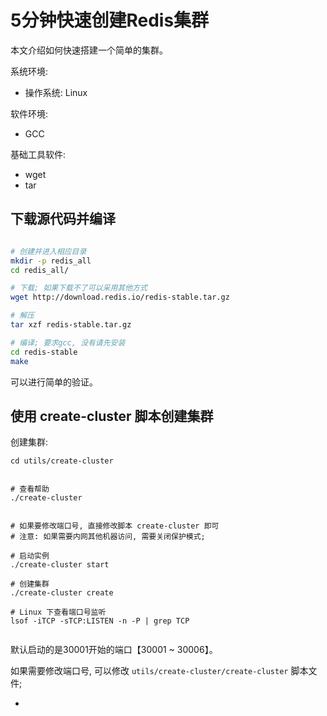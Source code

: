 # 5分钟快速创建Redis集群

本文介绍如何快速搭建一个简单的集群。

系统环境:

- 操作系统: Linux

软件环境:

- GCC

基础工具软件:

- wget
- tar



## 下载源代码并编译

```sh

# 创建并进入相应目录
mkdir -p redis_all
cd redis_all/

# 下载; 如果下载不了可以采用其他方式
wget http://download.redis.io/redis-stable.tar.gz

# 解压
tar xzf redis-stable.tar.gz

# 编译; 要求gcc, 没有请先安装
cd redis-stable
make

```

可以进行简单的验证。


## 使用 create-cluster 脚本创建集群

创建集群:

```
cd utils/create-cluster


# 查看帮助
./create-cluster


# 如果要修改端口号, 直接修改脚本 create-cluster 即可
# 注意: 如果需要内网其他机器访问, 需要关闭保护模式;

# 启动实例
./create-cluster start

# 创建集群
./create-cluster create

# Linux 下查看端口号监听
lsof -iTCP -sTCP:LISTEN -n -P | grep TCP


```


默认启动的是30001开始的端口【30001 ~ 30006】。

如果需要修改端口号, 可以修改 `utils/create-cluster/create-cluster` 脚本文件;





-
